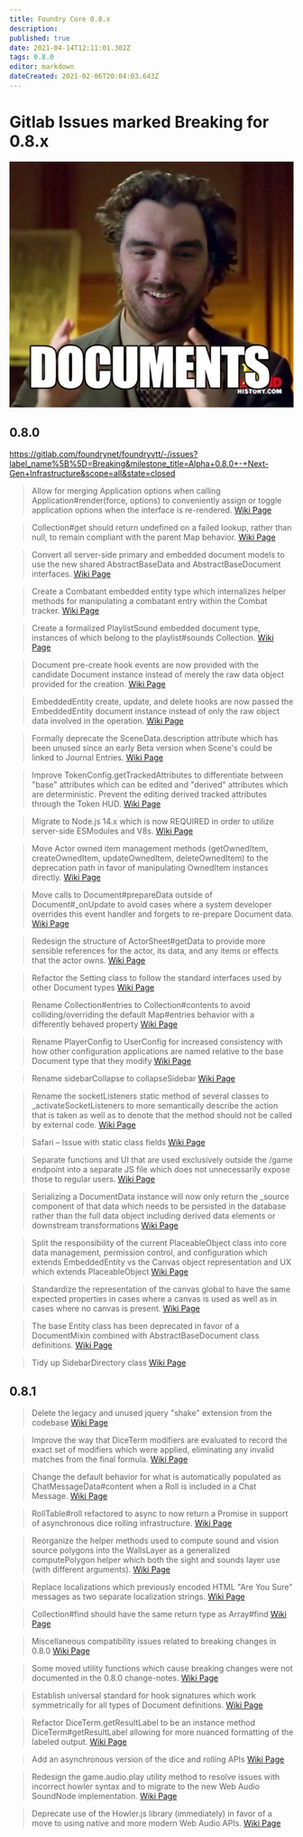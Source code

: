 ```yaml
---
title: Foundry Core 0.8.x
description: 
published: true
date: 2021-04-14T12:11:01.302Z
tags: 0.8.0
editor: markdown
dateCreated: 2021-02-06T20:04:03.643Z
---
```


# Gitlab Issues marked Breaking for 0.8.x

![documents.png](/documents.png)

## 0.8.0

https://gitlab.com/foundrynet/foundryvtt/-/issues?label_name%5B%5D=Breaking&milestone_title=Alpha+0.8.0+-+Next-Gen+Infrastructure&scope=all&state=closed


> Allow for merging Application options when calling Application#render(force, options) to conveniently assign or toggle application options when the interface is re-rendered.
> [Wiki Page](/en/migrations/0_8_0/allow-for-merging-application-options)


> Collection#get should return undefined on a failed lookup, rather than null, to remain compliant with the parent Map behavior.
> [Wiki Page](/en/migrations/0_8_0/collection-get-undefined)


> Convert all server-side primary and embedded document models to use the new shared AbstractBaseData and AbstractBaseDocument interfaces.
> [Wiki Page](/en/migrations/0_8_0/abstract-base-data-document)


> Create a Combatant embedded entity type which internalizes helper methods for manipulating a combatant entry within the Combat tracker.
> [Wiki Page](/en/migrations/0_8_0/combatant-entity-type)


> Create a formalized PlaylistSound embedded document type, instances of which belong to the playlist#sounds Collection.
> [Wiki Page](/en/migrations/0_8_0/playlist-sound-document)


> Document pre-create hook events are now provided with the candidate Document instance instead of merely the raw data object provided for the creation.
> [Wiki Page](/en/migrations/0_8_0/document-pre-create-instance)


> EmbeddedEntity create, update, and delete hooks are now passed the EmbeddedEntity document instance instead of only the raw object data involved in the operation.
> [Wiki Page](/en/migrations/0_8_0/embedded-entity-crud)


> Formally deprecate the SceneData.description attribute which has been unused since an early Beta version when Scene's could be linked to Journal Entries.
> [Wiki Page](/en/migrations/0_8_0/scenedata-description)


> Improve TokenConfig.getTrackedAttributes to differentiate between "base" attributes which can be edited and "derived" attributes which are deterministic. Prevent the editing derived tracked attributes through the Token HUD.
> [Wiki Page](/en/migrations/0_8_0/token-get-tracked-data)


> Migrate to Node.js 14.x which is now REQUIRED in order to utilize server-side ESModules and V8s.
> [Wiki Page](/en/migrations/0_8_0/node-14-required)


> Move Actor owned item management methods (getOwnedItem, createOwnedItem, updateOwnedItem, deleteOwnedItem) to the deprecation path in favor of manipulating OwnedItem instances directly.
> [Wiki Page](/en/migrations/0_8_0/owned-item-management)


> Move calls to Document#prepareData outside of Document#_onUpdate to avoid cases where a system developer overrides this event handler and forgets to re-prepare Document data.
> [Wiki Page](/en/migrations/0_8_0/prepare-data-not-on-update)


> Redesign the structure of ActorSheet#getData to provide more sensible references for the actor, its data, and any items or effects that the actor owns.
> [Wiki Page](/en/migrations/0_8_0/actorsheet-getdata-references)


> Refactor the Setting class to follow the standard interfaces used by other Document types
> [Wiki Page](/en/migrations/0_8_0/refactor-settings)


> Rename Collection#entries to Collection#contents to avoid colliding/overriding the default Map#entries behavior with a differently behaved property
> [Wiki Page](/en/migrations/0_8_0/collection-entries)


> Rename PlayerConfig to UserConfig for increased consistency with how other configuration applications are named relative to the base Document type that they modify
> [Wiki Page](/en/migrations/0_8_0/rename-player-config)


> Rename sidebarCollapse to collapseSidebar
> [Wiki Page](/en/migrations/0_8_0/collapseSidebar)


> Rename the socketListeners static method of several classes to _activateSocketListeners to more semantically describe the action that is taken as well as to denote that the method should not be called by external code.
> [Wiki Page](/en/migrations/0_8_0/refactor-socket-listeners)


> Safari – Issue with static class fields
> [Wiki Page](/en/migrations/0_8_0/safari-compatibility)


> Separate functions and UI that are used exclusively outside the /game endpoint into a separate JS file which does not unnecessarily expose those to regular users.
> [Wiki Page](/en/migrations/0_8_0/separate-extra-game-functions)


> Serializing a DocumentData instance will now only return the _source component of that data which needs to be persisted in the database rather than the full data object including derived data elements or downstream transformations
> [Wiki Page](/en/migrations/0_8_0/serializing-document-data)


> Split the responsibility of the current PlaceableObject class into core data management, permission control, and configuration which extends EmbeddedEntity vs the Canvas object representation and UX which extends PlaceableObject
> [Wiki Page](/en/migrations/0_8_0/placeable-object-refactor)


> Standardize the representation of the canvas global to have the same expected properties in cases where a canvas is used as well as in cases where no canvas is present.
> [Wiki Page](/en/migrations/0_8_0/canvas-global)


> The base Entity class has been deprecated in favor of a DocumentMixin combined with AbstractBaseDocument class definitions.
> [Wiki Page](/en/migrations/0_8_0/no-base-entity)

> Tidy up SidebarDirectory class
> [Wiki Page](/en/migrations/0_8_0/sidebar-directory-documents)




## 0.8.1

> Delete the legacy and unused jquery "shake" extension from the codebase
> [Wiki Page](/en/migrations/0_8_0/sidebar-directory-documents)


> Improve the way that DiceTerm modifiers are evaluated to record the exact set of modifiers which were applied, eliminating any invalid matches from the final formula.
> [Wiki Page](/en/migrations/0_8_0/sidebar-directory-documents)


> Change the default behavior for what is automatically populated as ChatMessageData#content when a Roll is included in a Chat Message.
> [Wiki Page](/en/migrations/0_8_0/sidebar-directory-documents)


> RollTable#roll refactored to async to now return a Promise in support of asynchronous dice rolling infrastructure.
> [Wiki Page](/en/migrations/0_8_0/sidebar-directory-documents)


> Reorganize the helper methods used to compute sound and vision source polygons into the WallsLayer as a generalized computePolygon helper which both the sight and sounds layer use (with different arguments).
> [Wiki Page](/en/migrations/0_8_0/sidebar-directory-documents)


> Replace localizations which previously encoded HTML "Are You Sure" messages as two separate localization strings.
> [Wiki Page](/en/migrations/0_8_0/sidebar-directory-documents)


> Collection#find should have the same return type as Array#find
> [Wiki Page](/en/migrations/0_8_0/sidebar-directory-documents)


> Miscellaneous compatibility issues related to breaking changes in 0.8.0
> [Wiki Page](/en/migrations/0_8_0/sidebar-directory-documents)


> Some moved utility functions which cause breaking changes were not documented in the 0.8.0 change-notes.
> [Wiki Page](/en/migrations/0_8_0/sidebar-directory-documents)


> Establish universal standard for hook signatures which work symmetrically for all types of Document definitions.
> [Wiki Page](/en/migrations/0_8_0/sidebar-directory-documents)


> Refactor DiceTerm.getResultLabel to be an instance method DiceTerm#getResultLabel allowing for more nuanced formatting of the labeled output.
> [Wiki Page](/en/migrations/0_8_0/sidebar-directory-documents)


> Add an asynchronous version of the dice and rolling APIs
> [Wiki Page](/en/migrations/0_8_0/sidebar-directory-documents)


> Redesign the game.audio.play utility method to resolve issues with incorrect howler syntax and to migrate to the new Web Audio SoundNode implementation.
> [Wiki Page](/en/migrations/0_8_0/sidebar-directory-documents)


> Deprecate use of the Howler.js library (immediately) in favor of a move to using native and more modern Web Audio APIs.
> [Wiki Page](/en/migrations/0_8_0/sidebar-directory-documents)
